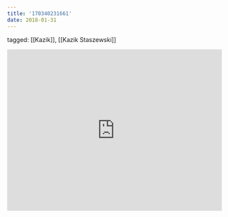 ```yaml
---
title: '170340231661'
date: 2018-01-31
---
```

tagged: [[Kazik]], [[Kazik Staszewski]]
<iframe allow="accelerometer; autoplay; clipboard-write; encrypted-media; gyroscope; picture-in-picture" allowfullscreen="" frameborder="0" height="375" id="youtube_iframe" src="https://www.youtube.com/embed/3P7BqJXQ2Ws?feature=oembed&amp;enablejsapi=1&amp;origin=https://safe.txmblr.com&amp;wmode=opaque" width="500"></iframe>